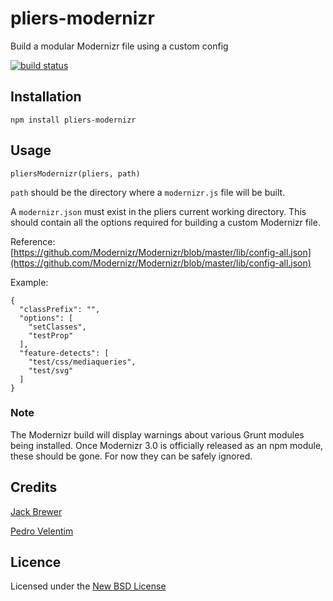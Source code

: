 # pliers-modernizr

Build a modular Modernizr file using a custom config

[![build status](https://secure.travis-ci.org/pliersjs/pliers-modernizr.png)](http://travis-ci.org/pliersjs/pliers-modernizr)

## Installation

    npm install pliers-modernizr

## Usage

`pliersModernizr(pliers, path)`

`path` should be the directory where a `modernizr.js` file will be built.

A `modernizr.json` must exist in the pliers current working directory. This
should contain all the options required for building a custom Modernizr file.

Reference: [https://github.com/Modernizr/Modernizr/blob/master/lib/config-all.json](https://github.com/Modernizr/Modernizr/blob/master/lib/config-all.json)

Example:
```
{
  "classPrefix": "",
  "options": [
    "setClasses",
    "testProp"
  ],
  "feature-detects": [
    "test/css/mediaqueries",
    "test/svg"
  ]
}
```

### Note

The Modernizr build will display warnings about various Grunt modules being
installed. Once Modernizr 3.0 is officially released as an npm module, these
should be gone. For now they can be safely ignored.


## Credits
[Jack Brewer](https://github.com/jackbrewer)

[Pedro Velentim](https://github.com/pvalentim)

## Licence
Licensed under the [New BSD License](http://opensource.org/licenses/bsd-license.php)
